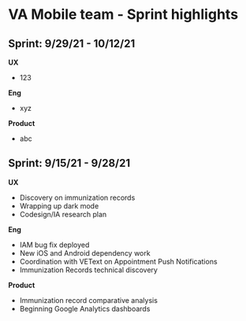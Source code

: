 # VA Mobile team - Sprint highlights

## Sprint: 9/29/21 - 10/12/21
**UX**
- 123

**Eng**
- xyz

**Product**
- abc

## Sprint: 9/15/21 - 9/28/21

**UX**
- Discovery on immunization records
- Wrapping up dark mode
- Codesign/IA research plan

**Eng**
- IAM bug fix deployed
- New iOS and Android dependency work
- Coordination with VEText on Appointment Push Notifications
- Immunization Records technical discovery

**Product**
- Immunization record comparative analysis
- Beginning Google Analytics dashboards
